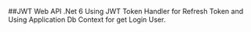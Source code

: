 ##JWT Web API .Net 6
Using JWT Token Handler for Refresh Token and Using Application Db Context for get Login User.
